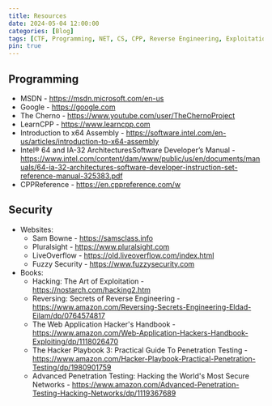 ```yaml
---
title: Resources
date: 2024-05-04 12:00:00
categories: [Blog]
tags: [CTF, Programming, NET, CS, CPP, Reverse Engineering, Exploitation]
pin: true
---
```


## Programming
  * MSDN - <https://msdn.microsoft.com/en-us>
  * Google - <https://google.com>
  * The Cherno - <https://www.youtube.com/user/TheChernoProject>
  * LearnCPP - <https://www.learncpp.com>
  * Introduction to x64 Assembly - <https://software.intel.com/en-us/articles/introduction-to-x64-assembly>
  * Intel® 64 and IA-32 ArchitecturesSoftware Developer’s Manual - <https://www.intel.com/content/dam/www/public/us/en/documents/manuals/64-ia-32-architectures-software-developer-instruction-set-reference-manual-325383.pdf>
  * CPPReference - <https://en.cppreference.com/w>

## Security
  * Websites:
    * Sam Bowne - <https://samsclass.info>
    * Pluralsight - <https://www.pluralsight.com>
    * LiveOverflow - <https://old.liveoverflow.com/index.html>
    * Fuzzy Security - <https://www.fuzzysecurity.com>
  * Books:
    * Hacking: The Art of Exploitation - <https://nostarch.com/hacking2.htm>
    * Reversing: Secrets of Reverse Engineering - <https://www.amazon.com/Reversing-Secrets-Engineering-Eldad-Eilam/dp/0764574817>
    * The Web Application Hacker's Handbook - <https://www.amazon.com/Web-Application-Hackers-Handbook-Exploiting/dp/1118026470>
    * The Hacker Playbook 3: Practical Guide To Penetration Testing - <https://www.amazon.com/Hacker-Playbook-Practical-Penetration-Testing/dp/1980901759>
    * Advanced Penetration Testing: Hacking the World's Most Secure Networks - <https://www.amazon.com/Advanced-Penetration-Testing-Hacking-Networks/dp/1119367689>